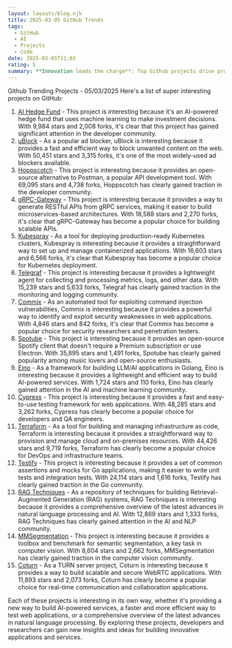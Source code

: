 ```yaml
---
layout: layouts/blog.njk
title: 2025-03-05 GitHub Trends
tags:
  - GitHub
  - AI
  - Projects
  - Code
date: 2025-03-05T11:03
rating: 5
summary: **Innovation leads the charge**: Top Github projects drive progress with AI-powered hedge funds, fast ad blockers, and open-source Postman alternatives, alongside gRPC gateways, Kubernetes clusters, and metric collection tools, sparking new ideas for building innovative applications and services with 50,451 to 69,095 stars, pushing boundaries in tech.
---
```

Github Trending Projects - 05/03/2025
Here's a list of super interesting projects on GitHub:

1. [AI Hedge Fund](https://github.com/virattt/ai-hedge-fund "AI Hedge Fund has 9,984 stars") - This project is interesting because it's an AI-powered hedge fund that uses machine learning to make investment decisions. With 9,984 stars and 2,008 forks, it's clear that this project has gained significant attention in the developer community.
2. [uBlock](https://github.com/gorhill/uBlock "uBlock has 50,451 stars") - As a popular ad blocker, uBlock is interesting because it provides a fast and efficient way to block unwanted content on the web. With 50,451 stars and 3,315 forks, it's one of the most widely-used ad blockers available.
3. [Hoppscotch](https://github.com/hoppscotch/hoppscotch "Hoppscotch has 69,095 stars") - This project is interesting because it provides an open-source alternative to Postman, a popular API development tool. With 69,095 stars and 4,738 forks, Hoppscotch has clearly gained traction in the developer community.
4. [gRPC-Gateway](https://github.com/grpc-ecosystem/grpc-gateway "gRPC-Gateway has 18,588 stars") - This project is interesting because it provides a way to generate RESTful APIs from gRPC services, making it easier to build microservices-based architectures. With 18,588 stars and 2,270 forks, it's clear that gRPC-Gateway has become a popular choice for building scalable APIs.
5. [Kubespray](https://github.com/kubernetes-sigs/kubespray "Kubespray has 16,603 stars") - As a tool for deploying production-ready Kubernetes clusters, Kubespray is interesting because it provides a straightforward way to set up and manage containerized applications. With 16,603 stars and 6,566 forks, it's clear that Kubespray has become a popular choice for Kubernetes deployment.
6. [Telegraf](https://github.com/influxdata/telegraf "Telegraf has 15,239 stars") - This project is interesting because it provides a lightweight agent for collecting and processing metrics, logs, and other data. With 15,239 stars and 5,633 forks, Telegraf has clearly gained traction in the monitoring and logging community.
7. [Commix](https://github.com/commixproject/commix "Commix has 4,846 stars") - As an automated tool for exploiting command injection vulnerabilities, Commix is interesting because it provides a powerful way to identify and exploit security weaknesses in web applications. With 4,846 stars and 842 forks, it's clear that Commix has become a popular choice for security researchers and penetration testers.
8. [Spotube](https://github.com/KRTirtho/spotube "Spotube has 35,895 stars") - This project is interesting because it provides an open-source Spotify client that doesn't require a Premium subscription or use Electron. With 35,895 stars and 1,491 forks, Spotube has clearly gained popularity among music lovers and open-source enthusiasts.
9. [Eino](https://github.com/cloudwego/eino "Eino has 1,724 stars") - As a framework for building LLM/AI applications in Golang, Eino is interesting because it provides a lightweight and efficient way to build AI-powered services. With 1,724 stars and 110 forks, Eino has clearly gained attention in the AI and machine learning community.
10. [Cypress](https://github.com/cypress-io/cypress "Cypress has 48,285 stars") - This project is interesting because it provides a fast and easy-to-use testing framework for web applications. With 48,285 stars and 3,262 forks, Cypress has clearly become a popular choice for developers and QA engineers.
11. [Terraform](https://github.com/hashicorp/terraform "Terraform has 44,426 stars") - As a tool for building and managing infrastructure as code, Terraform is interesting because it provides a straightforward way to provision and manage cloud and on-premises resources. With 44,426 stars and 9,719 forks, Terraform has clearly become a popular choice for DevOps and infrastructure teams.
12. [Testify](https://github.com/stretchr/testify "Testify has 24,114 stars") - This project is interesting because it provides a set of common assertions and mocks for Go applications, making it easier to write unit tests and integration tests. With 24,114 stars and 1,616 forks, Testify has clearly gained traction in the Go community.
13. [RAG Techniques](https://github.com/NirDiamant/RAG_Techniques "RAG Techniques has 12,869 stars") - As a repository of techniques for building Retrieval-Augmented Generation (RAG) systems, RAG Techniques is interesting because it provides a comprehensive overview of the latest advances in natural language processing and AI. With 12,869 stars and 1,333 forks, RAG Techniques has clearly gained attention in the AI and NLP community.
14. [MMSegmentation](https://github.com/open-mmlab/mmsegmentation "MMSegmentation has 8,604 stars") - This project is interesting because it provides a toolbox and benchmark for semantic segmentation, a key task in computer vision. With 8,604 stars and 2,662 forks, MMSegmentation has clearly gained traction in the computer vision community.
15. [Coturn](https://github.com/coturn/coturn "Coturn has 11,893 stars") - As a TURN server project, Coturn is interesting because it provides a way to build scalable and secure WebRTC applications. With 11,893 stars and 2,073 forks, Coturn has clearly become a popular choice for real-time communication and collaboration applications.

Each of these projects is interesting in its own way, whether it's providing a new way to build AI-powered services, a faster and more efficient way to test web applications, or a comprehensive overview of the latest advances in natural language processing. By exploring these projects, developers and researchers can gain new insights and ideas for building innovative applications and services.



